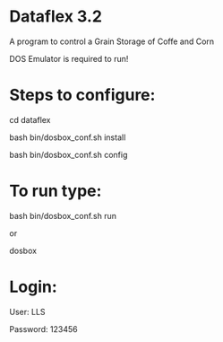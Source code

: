 # Dataflex 3.2

A program to control a Grain Storage of Coffe and Corn

DOS Emulator is required to run!

# Steps to configure:

cd dataflex

bash bin/dosbox_conf.sh install

bash bin/dosbox_conf.sh config

# To run type:

bash bin/dosbox_conf.sh run

or

dosbox

# Login:

User: LLS

Password: 123456

